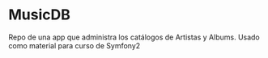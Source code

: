 # MusicDB

Repo de una app que administra los catálogos de Artistas y Albums. Usado como material para curso de Symfony2





